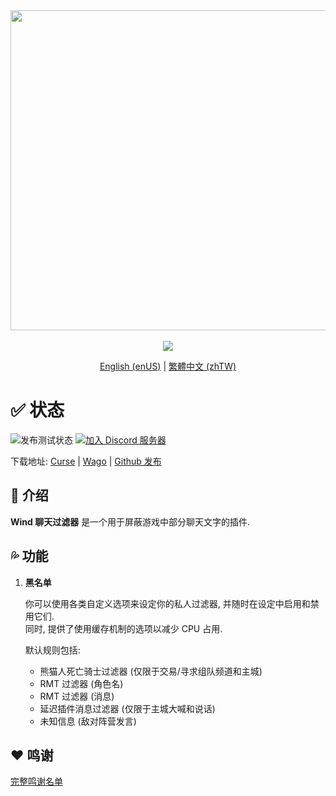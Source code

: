 <div align="center">
<img width="512" src="Title.svg"/><br><br>
<img src="https://img.shields.io/badge/版本-1.1.1-green.svg?longCache=true&style=for-the-badge"/>

[English (enUS)](README.md) | [繁體中文 (zhTW)](README_zhTW.md)
</div>

# ✅ 状态

![发布测试状态](https://img.shields.io/github/actions/workflow/status/fang2hou/WindChatFilter/publish_stable.yml?branch=1.1.1) [![加入 Discord 服务器](https://img.shields.io/badge/Wind%20Plugins-加入-grey.svg?longCache=true&color=7289DA&logo=discord)](https://discord.gg/SPqB72z7TK)

下载地址: [Curse](https://www.curseforge.com/wow/addons/wind-chat-filter-wcf) | [Wago](https://addons.wago.io/addons/windchatfilter) | [Github 发布](https://github.com/fang2hou/WindChatFilter/releases)

## 🌟 介绍

**Wind 聊天过滤器** 是一个用于屏蔽游戏中部分聊天文字的插件.

## 💦 功能

1. **黑名单**

    你可以使用各类自定义选项来设定你的私人过滤器, 并随时在设定中启用和禁用它们.  
    同时, 提供了使用缓存机制的选项以减少 CPU 占用.

    默认规则包括:
    - 熊猫人死亡骑士过滤器 (仅限于交易/寻求组队频道和主城)
    - RMT 过滤器 (角色名)
    - RMT 过滤器 (消息)
    - 延迟插件消息过滤器 (仅限于主城大喊和说话)
    - 未知信息 (敌对阵营发言)

## ❤️ 鸣谢

[完整鸣谢名单](CREDITS.md)
